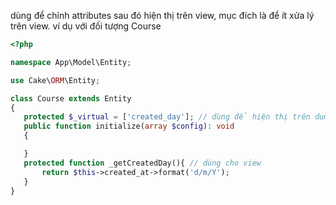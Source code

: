 dùng để chỉnh attributes sau đó hiện thị trên view, mục đích là để ít xửa lý trên view.
ví dụ với đối tượng Course

```php
<?php

namespace App\Model\Entity;

use Cake\ORM\Entity;

class Course extends Entity
{
   protected $_virtual = ['created_day']; // dùng để hiện thị trên dump die
   public function initialize(array $config): void
   {

   }
   protected function _getCreatedDay(){ // dùng cho view
       return $this->created_at->format('d/m/Y');
   }
}
```
